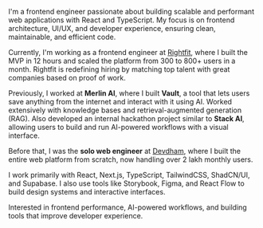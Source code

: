I'm a frontend engineer passionate about building scalable and performant web applications with React and TypeScript. My focus is on frontend architecture, UI/UX, and developer experience, ensuring clean, maintainable, and efficient code.

Currently, I'm working as a frontend engineer at [Rightfit](https://rightfit.work), where I built the MVP in 12 hours and scaled the platform from 300 to 800+ users in a month. Rightfit is redefining hiring by matching top talent with great companies based on proof of work.

Previously, I worked at **Merlin AI**, where I built **Vault**, a tool that lets users save anything from the internet and interact with it using AI. Worked extensively with knowledge bases and retrieval-augmented generation (RAG). Also developed an internal hackathon project similar to **Stack AI**, allowing users to build and run AI-powered workflows with a visual interface.

Before that, I was the **solo web engineer** at [Devdham](https://devdham.com), where I built the entire web platform from scratch, now handling over 2 lakh monthly users.

I work primarily with React, Next.js, TypeScript, TailwindCSS, ShadCN/UI, and Supabase. I also use tools like Storybook, Figma, and React Flow to build design systems and interactive interfaces.

Interested in frontend performance, AI-powered workflows, and building tools that improve developer experience.

